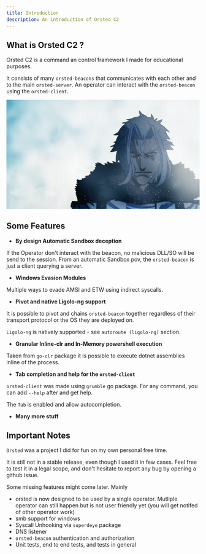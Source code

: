 ```yaml
---
title: Introduction
description: An introduction of Orsted C2
---
```


## What is Orsted C2 ?

Orsted C2 is a command an control framework I made for educational purposes.

It consists of many `orsted-beacons` that communicates with each other and to the main `orsted-server`. An operator can interact with the `orsted-beacon` using the `orsted-client`.


![image](../../../assets/orsted-homepage.png)

## Some Features

- **By design Automatic Sandbox deception**

If the Operator don't interact with the beacon, no malicious DLL/SO will be send to the session. From an automatic Sandbox pov, the `orsted-beacon` is just a client querying a server.

- **Windows Evasion Modules**

Multiple ways to evade AMSI and ETW using indirect syscalls.

- **Pivot and native Ligolo-ng support**

It is possible to pivot and chains `orsted-beacon` together regardless of their transport protocol or the OS they are deployed on. 

`Ligolo-ng` is natively supported - see `autoroute (ligolo-ng)` section.

- **Granular Inline-clr and In-Memory powershell execution**

Taken from `go-clr` package it is possible to execute dotnet assemblies inline of the process.

- **Tab completion and help for the `orsted-client`**

`orsted-client` was made using `grumble` go package. For any command, you can add `--help` after and get help.

The `Tab` is enabled and allow autocompletion.

- **Many more stuff**

## Important Notes

`Orsted` was a project I did for fun on my own personal free time.

It is still not in a stable release, even though I used it in few cases. Feel free to test it in a legal scope, and don't hesitate to report any bug by opening a github issue.

Some missing features might come later. Mainly

- orsted is now designed to be used by a single operator. Mutliple operator can still happen but is not user friendly yet (you will get notifed of other operator work)
- smb support for windows
- Syscall Unhooking via `superdeye` package
- DNS listener
- `orsted-beacon` authentication and authorization
- Unit tests, end to end tests, and tests in general

